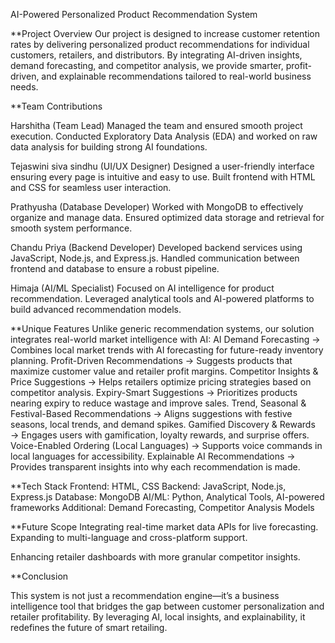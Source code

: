 AI-Powered Personalized Product Recommendation System

**Project Overview
Our project is designed to increase customer retention rates by delivering personalized product recommendations for individual customers, retailers, and distributors.
By integrating AI-driven insights, demand forecasting, and competitor analysis, we provide smarter, profit-driven, and explainable recommendations tailored to real-world business needs.

**Team Contributions

Harshitha (Team Lead)
Managed the team and ensured smooth project execution.
Conducted Exploratory Data Analysis (EDA) and worked on raw data analysis for building strong AI foundations.

Tejaswini siva sindhu (UI/UX Designer)
Designed a user-friendly interface ensuring every page is intuitive and easy to use.
Built frontend with HTML and CSS for seamless user interaction.

Prathyusha (Database Developer)
Worked with MongoDB to effectively organize and manage data.
Ensured optimized data storage and retrieval for smooth system performance.

Chandu Priya (Backend Developer)
Developed backend services using JavaScript, Node.js, and Express.js.
Handled communication between frontend and database to ensure a robust pipeline.

Himaja (AI/ML Specialist)
Focused on AI intelligence for product recommendation.
Leveraged analytical tools and AI-powered platforms to build advanced recommendation models.

**Unique Features
Unlike generic recommendation systems, our solution integrates real-world market intelligence with AI:
AI Demand Forecasting → Combines local market trends with AI forecasting for future-ready inventory planning.
Profit-Driven Recommendations → Suggests products that maximize customer value and retailer profit margins.
Competitor Insights & Price Suggestions → Helps retailers optimize pricing strategies based on competitor analysis.
Expiry-Smart Suggestions → Prioritizes products nearing expiry to reduce wastage and improve sales.
Trend, Seasonal & Festival-Based Recommendations → Aligns suggestions with festive seasons, local trends, and demand spikes.
Gamified Discovery & Rewards → Engages users with gamification, loyalty rewards, and surprise offers.
Voice-Enabled Ordering (Local Languages) → Supports voice commands in local languages for accessibility.
Explainable AI Recommendations → Provides transparent insights into why each recommendation is made.

**Tech Stack
Frontend: HTML, CSS
Backend: JavaScript, Node.js, Express.js
Database: MongoDB
AI/ML: Python, Analytical Tools, AI-powered frameworks
Additional: Demand Forecasting, Competitor Analysis Models

**Future Scope
Integrating real-time market data APIs for live forecasting.
Expanding to multi-language and cross-platform support.

Enhancing retailer dashboards with more granular competitor insights.

**Conclusion

This system is not just a recommendation engine—it’s a business intelligence tool that bridges the gap between customer personalization and retailer profitability. By leveraging AI, local insights, and explainability, it redefines the future of smart retailing.
